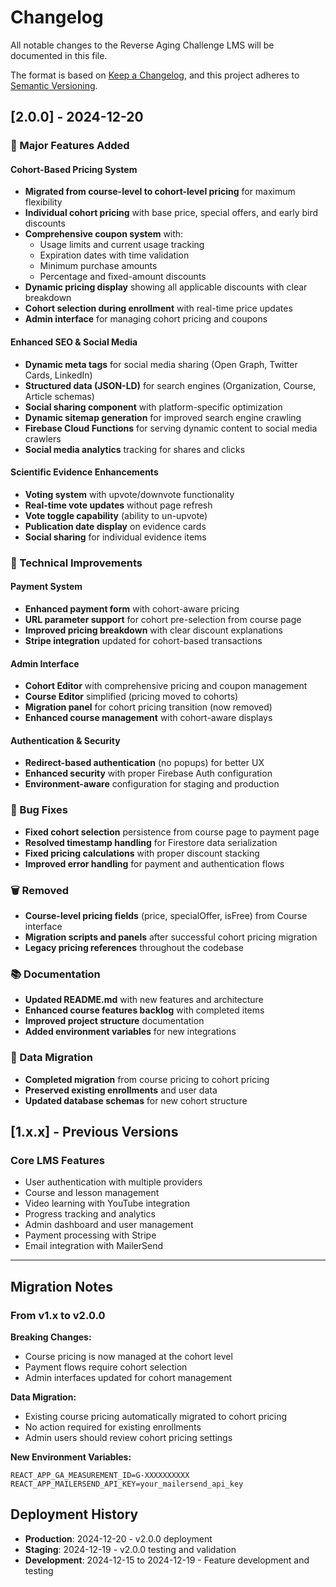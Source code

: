 # Changelog

All notable changes to the Reverse Aging Challenge LMS will be documented in this file.

The format is based on [Keep a Changelog](https://keepachangelog.com/en/1.0.0/),
and this project adheres to [Semantic Versioning](https://semver.org/spec/v2.0.0.html).

## [2.0.0] - 2024-12-20

### 🚀 Major Features Added

#### Cohort-Based Pricing System
- **Migrated from course-level to cohort-level pricing** for maximum flexibility
- **Individual cohort pricing** with base price, special offers, and early bird discounts
- **Comprehensive coupon system** with:
  - Usage limits and current usage tracking
  - Expiration dates with time validation
  - Minimum purchase amounts
  - Percentage and fixed-amount discounts
- **Dynamic pricing display** showing all applicable discounts with clear breakdown
- **Cohort selection during enrollment** with real-time price updates
- **Admin interface** for managing cohort pricing and coupons

#### Enhanced SEO & Social Media
- **Dynamic meta tags** for social media sharing (Open Graph, Twitter Cards, LinkedIn)
- **Structured data (JSON-LD)** for search engines (Organization, Course, Article schemas)
- **Social sharing component** with platform-specific optimization
- **Dynamic sitemap generation** for improved search engine crawling
- **Firebase Cloud Functions** for serving dynamic content to social media crawlers
- **Social media analytics** tracking for shares and clicks

#### Scientific Evidence Enhancements
- **Voting system** with upvote/downvote functionality
- **Real-time vote updates** without page refresh
- **Vote toggle capability** (ability to un-upvote)
- **Publication date display** on evidence cards
- **Social sharing** for individual evidence items

### 🔧 Technical Improvements

#### Payment System
- **Enhanced payment form** with cohort-aware pricing
- **URL parameter support** for cohort pre-selection from course page
- **Improved pricing breakdown** with clear discount explanations
- **Stripe integration** updated for cohort-based transactions

#### Admin Interface
- **Cohort Editor** with comprehensive pricing and coupon management
- **Course Editor** simplified (pricing moved to cohorts)
- **Migration panel** for cohort pricing transition (now removed)
- **Enhanced course management** with cohort-aware displays

#### Authentication & Security
- **Redirect-based authentication** (no popups) for better UX
- **Enhanced security** with proper Firebase Auth configuration
- **Environment-aware** configuration for staging and production

### 🐛 Bug Fixes
- **Fixed cohort selection** persistence from course page to payment page
- **Resolved timestamp handling** for Firestore data serialization
- **Fixed pricing calculations** with proper discount stacking
- **Improved error handling** for payment and authentication flows

### 🗑️ Removed
- **Course-level pricing fields** (price, specialOffer, isFree) from Course interface
- **Migration scripts and panels** after successful cohort pricing migration
- **Legacy pricing references** throughout the codebase

### 📚 Documentation
- **Updated README.md** with new features and architecture
- **Enhanced course features backlog** with completed items
- **Improved project structure** documentation
- **Added environment variables** for new integrations

### 🔄 Data Migration
- **Completed migration** from course pricing to cohort pricing
- **Preserved existing enrollments** and user data
- **Updated database schemas** for new cohort structure

## [1.x.x] - Previous Versions

### Core LMS Features
- User authentication with multiple providers
- Course and lesson management
- Video learning with YouTube integration
- Progress tracking and analytics
- Admin dashboard and user management
- Payment processing with Stripe
- Email integration with MailerSend

---

## Migration Notes

### From v1.x to v2.0.0

**Breaking Changes:**
- Course pricing is now managed at the cohort level
- Payment flows require cohort selection
- Admin interfaces updated for cohort management

**Data Migration:**
- Existing course pricing automatically migrated to cohort pricing
- No action required for existing enrollments
- Admin users should review cohort pricing settings

**New Environment Variables:**
```env
REACT_APP_GA_MEASUREMENT_ID=G-XXXXXXXXXX
REACT_APP_MAILERSEND_API_KEY=your_mailersend_api_key
```

## Deployment History

- **Production**: 2024-12-20 - v2.0.0 deployment
- **Staging**: 2024-12-19 - v2.0.0 testing and validation
- **Development**: 2024-12-15 to 2024-12-19 - Feature development and testing
